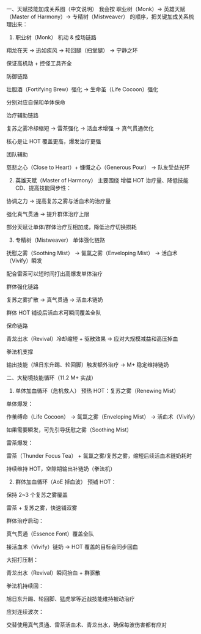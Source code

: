一、天赋技能加成关系图（中文说明）
我会按 职业树（Monk）→ 英雄天赋（Master of Harmony）→ 专精树（Mistweaver） 的顺序，把关键加成关系梳理出来：

1. 职业树（Monk）
机动 & 控场链路

翔龙在天 → 迅如疾风 → 轮回腿（扫堂腿） → 宁静之环

保证高机动 + 控怪工具齐全

防御链路

壮胆酒（Fortifying Brew）强化 → 生命茧（Life Cocoon）强化

分别对应自保和单体保命

治疗辅助链路

复苏之雾冷却缩短 → 雷茶强化 → 活血术增强 → 真气贯通优化

核心是让 HOT 覆盖更高，爆发治疗更强

团队辅助

慈悲之心（Close to Heart）+ 慷慨之心（Generous Pour） → 队友受益光环

2. 英雄天赋（Master of Harmony）
主要围绕 增幅 HOT 治疗量、降低技能 CD、提高技能同步性：

协调之力 → 提高复苏之雾与活血术的治疗量

强化真气贯通 → 提升群体治疗上限

部分天赋让单体/群体治疗互相加成，降低治疗切换损耗

3. 专精树（Mistweaver）
单体强化链路

抚慰之雾（Soothing Mist） → 氤氲之雾（Enveloping Mist） → 活血术（Vivify）瞬发

配合雷茶可以短时间打出高爆发单体治疗

群体强化链路

复苏之雾扩散 → 真气贯通 → 活血术链奶

群体 HOT 铺设后活血术可瞬间覆盖全队

保命链路

青龙出水（Revival）冷却缩短 + 驱散效果 → 应对大规模减益和高压掉血

拳法机支撑

输出技能（旭日东升踢、轮回脚）触发额外治疗 → M+ 稳定维持链奶

二、大秘境技能循环（11.2 M+ 实战）
1. 单体加血循环（危机救人）
预热 HOT：复苏之雾（Renewing Mist）

单体爆发：

作茧缚命（Life Cocoon） → 氤氲之雾（Enveloping Mist） → 活血术（Vivify）

如果需要瞬发，可先引导抚慰之雾（Soothing Mist）

雷茶爆发：

雷茶（Thunder Focus Tea） + 氤氲之雾/复苏之雾，缩短后续活血术链奶耗时

持续维持 HOT，空隙期输出补链奶（拳法机）

2. 群体加血循环（AoE 掉血波）
预铺 HOT：

保持 2~3 个复苏之雾覆盖

雷茶 + 复苏之雾，快速铺双雾

群体治疗启动：

真气贯通（Essence Font）覆盖全队

接活血术（Vivify）链奶 → HOT 覆盖的目标会同步回血

大招打压制：

青龙出水（Revival）瞬间抬血 + 群驱散

拳法机持续回：

旭日东升踢、轮回脚、猛虎掌等近战技能维持被动治疗

应对连续波次：

交替使用真气贯通、雷茶活血术、青龙出水，确保每波伤害都有应对
